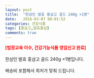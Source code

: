```yaml
---
layout: post
title:  "한삼인 발효 홍삼고 골드 240g ×1병"
date:   2016-03-07 08:01:52
categories: 건강식품
tags: [홍삼고,발효홍삼]
comments: true
---
```


<strong><span style="color: rgb(255, 0, 0);">[법정교육 이수, 건강기능식품 영업신고 완료]</span></strong>
<br><br>
한삼인 발효 홍삼고 골드 240g ×1병입니다.
<br><br>
배송비 포함해서 최저가 맞춰 드립니다.
<br>
<br>
<img class="image" src="https://2.bp.blogspot.com/-wlbfj3NG7Cw/W_qoUndFLgI/AAAAAAAAA4Y/VEWK882Z3hY5-uENFkO3S1pylL9LoN1hgCLcBGAs/s320/542756234632463.jpg" alt=""/>
<br>
<br>
<img class="image" src="http://img.gntglobal.com/base/img/info/HONGSAM/NH_go_gold_info.jpg" alt=""/>  